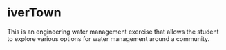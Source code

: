 iverTown
==========

This is an engineering water management exercise that allows the student to explore various options for water management around a community. 